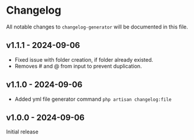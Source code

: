 # Changelog

All notable changes to `changelog-generator` will be documented in this file.

## v1.1.1 - 2024-09-06

- Fixed issue with folder creation, if folder already existed.
- Removes # and @ from input to prevent duplication.

## v1.1.0 - 2024-09-06

- Added yml file generator command `php artisan changelog:file`

## v1.0.0 - 2024-09-06

Initial release
